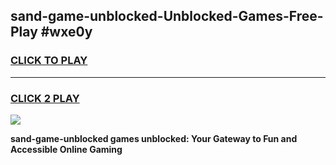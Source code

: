 
## sand-game-unblocked-Unblocked-Games-Free-Play #wxe0y
<h3>
<a href="https://us.freeplayer.one?title=sand-game-unblocked&ref=9M">CLICK TO PLAY</a></h3>
<hr>

<h3>
<a href="https://us.freeplayer.one?title=sand-game-unblocked&ref=9M">CLICK 2 PLAY</a>
  
</h3>

<a href="https://us.freeplayer.one?title=sand-game-unblocked&ref=9M"><img src="https://clearcache.store/games.png"></a>


**sand-game-unblocked games unblocked: Your Gateway to Fun and Accessible Online Gaming**
